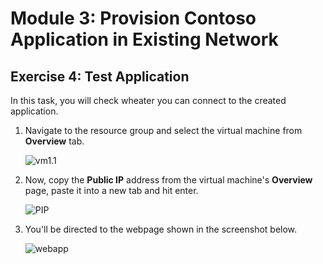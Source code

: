 # Module 3: Provision Contoso Application in Existing Network

## Exercise 4: Test Application 
 
In this task, you will check wheater you can connect to the created application.
     
1. Navigate to the resource group **<inject key="Resource Group" enableCopy="false"/>** and select the virtual machine **<inject key="VM1Name" enableCopy="false"/>** from **Overview** tab.

   ![vm1.1](https://github.com/CloudLabsAI-Azure/AIW-Azure-Network-Solutions/blob/main/media/select%20vm.png?raw=true)

2. Now, copy the **Public IP** address from the virtual machine's **Overview** page, paste it into a new tab and hit enter. 

   ![PIP](https://github.com/CloudLabsAI-Azure/AIW-Azure-Network-Solutions/blob/main/media/associated.png?raw=true)
   
3. You'll be directed to the webpage shown in the screenshot below.

    ![webapp](https://github.com/CloudLabsAI-Azure/AIW-Azure-Network-Solutions/blob/main/media/contosovm1.png?raw=true)
